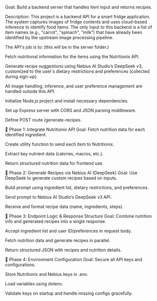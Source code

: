 Goal: Build a backend server that handles item input and returns recipes.

Description: This project is a backend API for a smart fridge application. The system captures images of fridge contents and uses cloud-based inference to identify food items. The only input to this backend is a list of item names (e.g., "carrot", "spinach", "milk") that have already been identified by the upstream image processing pipeline.

The API's job is to: (this will be in the server folder.)

Fetch nutritional information for the items using the Nutritionix API.

Generate recipe suggestions using Nebius AI Studio’s DeepSeek v3, customized to the user's dietary restrictions and preferences (collected during sign-up).

All image handling, inference, and user preference management are handled outside this API.

 Initialize Node.js project and install necessary dependencies.

 Set up Express server with CORS and JSON parsing middleware.

 Define POST route /generate-recipes.

🔹 Phase 1: Integrate Nutritionix API
Goal: Fetch nutrition data for each identified ingredient.

 Create utility function to send each item to Nutritionix.

 Extract key nutrient data (calories, macros, etc.).

 Return structured nutrition data for frontend use.

🔹 Phase 2: Generate Recipes via Nebius AI (DeepSeek)
Goal: Use DeepSeek to generate custom recipes based on inputs.

 Build prompt using ingredient list, dietary restrictions, and preferences.

 Send prompt to Nebius AI Studio’s DeepSeek v3 API.

 Receive and format recipe data (name, ingredients, steps).

🔹 Phase 3: Endpoint Logic & Response Structure
Goal: Combine nutrition info and generated recipes into a single response.

 Accept ingredient list and user ID/preferences in request body.

 Fetch nutrition data and generate recipes in parallel.

 Return structured JSON with recipes and nutrition details.

🔹 Phase 4: Environment Configuration
Goal: Secure all API keys and configurations.

 Store Nutritionix and Nebius keys in .env.

 Load variables using dotenv.

 Validate keys on startup and handle missing configs gracefully.



 